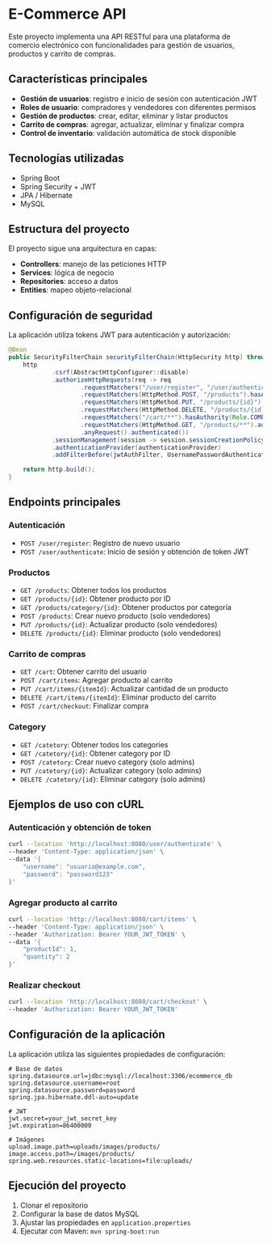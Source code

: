# E-Commerce API

Este proyecto implementa una API RESTful para una plataforma de comercio electrónico con funcionalidades para gestión de usuarios, productos y carrito de compras.

## Características principales

- **Gestión de usuarios**: registro e inicio de sesión con autenticación JWT
- **Roles de usuario**: compradores y vendedores con diferentes permisos
- **Gestión de productos**: crear, editar, eliminar y listar productos
- **Carrito de compras**: agregar, actualizar, eliminar y finalizar compra
- **Control de inventario**: validación automática de stock disponible

## Tecnologías utilizadas

- Spring Boot
- Spring Security + JWT
- JPA / Hibernate
- MySQL

## Estructura del proyecto

El proyecto sigue una arquitectura en capas:

- **Controllers**: manejo de las peticiones HTTP
- **Services**: lógica de negocio
- **Repositories**: acceso a datos
- **Entities**: mapeo objeto-relacional

## Configuración de seguridad

La aplicación utiliza tokens JWT para autenticación y autorización:

```java
@Bean
public SecurityFilterChain securityFilterChain(HttpSecurity http) throws Exception {
    http
            .csrf(AbstractHttpConfigurer::disable)
            .authorizeHttpRequests(req -> req
                    .requestMatchers("/user/register", "/user/authenticate").permitAll()
                    .requestMatchers(HttpMethod.POST, "/products").hasAuthority(Role.VENDEDOR.name())
                    .requestMatchers(HttpMethod.PUT, "/products/{id}").hasAuthority(Role.VENDEDOR.name())
                    .requestMatchers(HttpMethod.DELETE, "/products/{id}").hasAuthority(Role.VENDEDOR.name())
                    .requestMatchers("/cart/**").hasAuthority(Role.COMPRADOR.name())
                    .requestMatchers(HttpMethod.GET, "/products/**").authenticated()
                    .anyRequest().authenticated())
            .sessionManagement(session -> session.sessionCreationPolicy(STATELESS))
            .authenticationProvider(authenticationProvider)
            .addFilterBefore(jwtAuthFilter, UsernamePasswordAuthenticationFilter.class);

    return http.build();
}
```

## Endpoints principales

### Autenticación

- `POST /user/register`: Registro de nuevo usuario
- `POST /user/authenticate`: Inicio de sesión y obtención de token JWT

### Productos

- `GET /products`: Obtener todos los productos
- `GET /products/{id}`: Obtener producto por ID
- `GET /products/category/{id}`: Obtener productos por categoría
- `POST /products`: Crear nuevo producto (solo vendedores)
- `PUT /products/{id}`: Actualizar producto (solo vendedores)
- `DELETE /products/{id}`: Eliminar producto (solo vendedores)

### Carrito de compras

- `GET /cart`: Obtener carrito del usuario
- `POST /cart/items`: Agregar producto al carrito
- `PUT /cart/items/{itemId}`: Actualizar cantidad de un producto
- `DELETE /cart/items/{itemId}`: Eliminar producto del carrito
- `POST /cart/checkout`: Finalizar compra

### Category

- `GET /catetory`: Obtener todos los categories
- `GET /catetory/{id}`: Obtener category por ID
- `POST /catetory`: Crear nuevo category (solo admins)
- `PUT /catetory/{id}`: Actualizar category (solo admins)
- `DELETE /catetory/{id}`: Eliminar category (solo admins)

## Ejemplos de uso con cURL

### Autenticación y obtención de token

```bash
curl --location 'http://localhost:8080/user/authenticate' \
--header 'Content-Type: application/json' \
--data '{
    "username": "usuario@example.com",
    "password": "password123"
}'
```

### Agregar producto al carrito

```bash
curl --location 'http://localhost:8080/cart/items' \
--header 'Content-Type: application/json' \
--header 'Authorization: Bearer YOUR_JWT_TOKEN' \
--data '{
    "productId": 1,
    "quantity": 2
}'
```

### Realizar checkout

```bash
curl --location 'http://localhost:8080/cart/checkout' \
--header 'Authorization: Bearer YOUR_JWT_TOKEN'
```

## Configuración de la aplicación

La aplicación utiliza las siguientes propiedades de configuración:

```properties
# Base de datos
spring.datasource.url=jdbc:mysql://localhost:3306/ecommerce_db
spring.datasource.username=root
spring.datasource.password=password
spring.jpa.hibernate.ddl-auto=update

# JWT
jwt.secret=your_jwt_secret_key
jwt.expiration=86400000

# Imágenes
upload.image.path=uploads/images/products/
image.access.path=/images/products/
spring.web.resources.static-locations=file:uploads/
```

## Ejecución del proyecto

1. Clonar el repositorio
2. Configurar la base de datos MySQL
3. Ajustar las propiedades en `application.properties`
4. Ejecutar con Maven: `mvn spring-boot:run`
